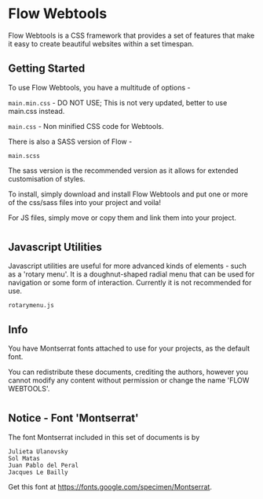 # Flow Webtools

Flow Webtools is a CSS framework that provides a set of features that make it easy to create beautiful websites within a set timespan.


## Getting Started

To use Flow Webtools,
you have a multitude of options - 

``` main.min.css ``` - DO NOT USE; This is not very updated, better to use main.css instead.

``` main.css ``` - Non minified CSS code for Webtools.

There is also a SASS version of Flow - 

``` main.scss ```

The sass version is the recommended version as it allows for extended customisation of styles.


To install, simply download and install Flow Webtools and put one or more of the css/sass files into your project and voila!

For JS files, simply move or copy them and link them into your project.
#


## Javascript Utilities

Javascript utilities are useful for more advanced kinds of elements - such as a 'rotary menu'. It is a doughnut-shaped radial menu that can be used for navigation or some form of interaction. Currently it is not recommended for use.
```
rotarymenu.js
```




## Info
You have Montserrat fonts attached to use for your projects, as the default font.

You can redistribute these documents, crediting the authors, however you cannot modify any content without permission or change the name 'FLOW WEBTOOLS'.

#



## Notice - Font 'Montserrat'
The font Montserrat included in this set of documents is by
```
Julieta Ulanovsky
Sol Matas
Juan Pablo del Peral
Jacques Le Bailly
```
Get this font at https://fonts.google.com/specimen/Montserrat.